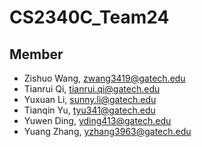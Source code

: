 # CS2340C_Team24

## Member

- Zishuo Wang, zwang3419@gatech.edu
- Tianrui Qi, tianrui.qi@gatech.edu
- Yuxuan Li, sunny.li@gatech.edu
- Tianqin Yu, tyu341@gatech.edu
- Yuwen Ding, yding413@gatech.edu
- Yuang Zhang, yzhang3963@gatech.edu
  
